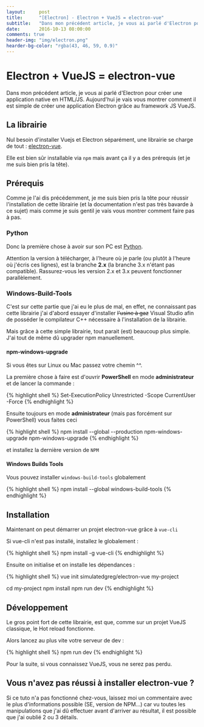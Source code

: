 ```yaml
---
layout:     post
title:      "[Electron] - Electron + VueJS = electron-vue"
subtitle:   "Dans mon précédent article, je vous ai parlé d'Electron pour créer une application native en HTML/JS. Aujourd'hui je vais vous montrer comment il est simple de créer une application Electron grâce au framework JS VueJS."
date:       2016-10-13 08:00:00
comments: true
header-img: "img/electron.png"
hearder-bg-color: "rgba(43, 46, 59, 0.9)"
---
```


# Electron + VueJS = electron-vue

Dans mon précédent article, je vous ai parlé d'Electron pour créer une application native en HTML/JS. Aujourd'hui je vais vous montrer comment il est simple de créer une application Electron grâce au framework JS VueJS.

## La librairie

Nul besoin d'installer Vuejs et Electron séparément, une librairie se charge de tout : [electron-vue](https://www.gitbook.com/book/simulatedgreg/electron-vue/details).

Elle est bien sûr installable via `npm` mais avant ça il y a des prérequis (et je me suis bien pris la tête).

## Prérequis

Comme je l'ai dis précédemment, je me suis bien pris la tête pour réussir l'installation de cette librairie (et la documentation n'est pas très bavarde à ce sujet) mais comme je suis gentil je vais vous montrer comment faire pas à pas.

### Python

Donc la première chose à avoir sur son PC est [Python](https://www.python.org/downloads/).

Attention la version à télécharger, à l'heure où je parle (ou plutôt à l'heure où j'écris ces lignes), est la branche **2.x** (la branche 3.x n'étant pas compatible). Rassurez-vous les version 2.x et 3.x peuvent fonctionner parallèlement.

### Windows-Build-Tools

C'est sur cette partie que j'ai eu le plus de mal, en effet, ne connaissant pas cette librairie j'ai d'abord essayer d'installer ~~l'usine à gaz~~ Visual Studio afin de posséder le compilateur C++ nécessaire à l'installation de la librairie.

Mais grâce à cette simple librairie, tout parait (est) beaucoup plus simple. J'ai tout de même dû upgrader npm manuellement.

#### npm-windows-upgrade

Si vous êtes sur Linux ou Mac passez votre chemin ^^.

La première chose à faire est d'ouvrir **PowerShell** en mode **administrateur** et de lancer la commande :

{% highlight shell %}
Set-ExecutionPolicy Unrestricted -Scope CurrentUser -Force
{% endhighlight %}

Ensuite toujours en mode **administrateur** (mais pas forcément sur PowerShell) vous faites ceci

{% highlight shell %}
npm install --global --production npm-windows-upgrade
npm-windows-upgrade
{% endhighlight %}

et installez la dernière version de `NPM`

#### Windows Builds Tools

Vous pouvez installer `windows-build-tools` globalement

{% highlight shell %}
npm install --global windows-build-tools
{% endhighlight %}

## Installation

Maintenant on peut démarrer un projet electron-vue grâce à `vue-cli`

Si vue-cli n'est pas installé, installez le globalement :

{% highlight shell %}
npm install -g vue-cli
{% endhighlight %}

Ensuite on initialise et on installe les dépendances :

{% highlight shell %}
vue init simulatedgreg/electron-vue my-project

cd my-project
npm install
npm run dev
{% endhighlight %}

## Développement

Le gros point fort de cette librairie, est que, comme sur un projet VueJS classique, le Hot reload fonctionne.

Alors lancez au plus vite votre serveur de dev :

{% highlight shell %}
npm run dev
{% endhighlight %}

Pour la suite, si vous connaissez VueJS, vous ne serez pas perdu.

## Vous n'avez pas réussi à installer electron-vue ?

Si ce tuto n'a pas fonctionné chez-vous, laissez moi un commentaire avec le plus d'informations possible (SE, version de NPM...) car vu toutes les manipulations que j'ai dû effectuer avant d'arriver au résultat, il est possible que j'ai oublié 2 ou 3 détails.
